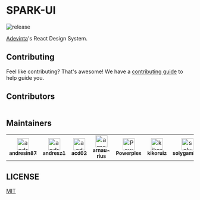 # SPARK-UI

![release](https://github.com/adevinta/spark/workflows/release/badge.svg)

[Adevinta](https://www.adevinta.com/)'s React Design System.

## Contributing

Feel like contributing? That's awesome! We have a [contributing guide](CONTRIBUTING.md) to help guide you.

## Contributors

<!-- readme: collaborators,spark-ui-bot/- -start -->
<table>
</table>
<!-- readme: collaborators,spark-ui-bot/- -end -->

## Maintainers

<!-- readme: contributors,spark-ui-bot/- -start -->
<table>
<tr>
    <td align="center">
        <a href="https://github.com/andresin87">
            <img src="https://avatars.githubusercontent.com/u/1674036?v=4" width="32;" alt="andresin87"/>
            <br />
            <sub><b>andresin87</b></sub>
        </a>
    </td>
    <td align="center">
        <a href="https://github.com/andresz1">
            <img src="https://avatars.githubusercontent.com/u/6877967?v=4" width="32;" alt="andresz1"/>
            <br />
            <sub><b>andresz1</b></sub>
        </a>
    </td>
    <td align="center">
        <a href="https://github.com/acd02">
            <img src="https://avatars.githubusercontent.com/u/51230231?v=4" width="32;" alt="acd02"/>
            <br />
            <sub><b>acd02</b></sub>
        </a>
    </td>
    <td align="center">
        <a href="https://github.com/arnau-rius">
            <img src="https://avatars.githubusercontent.com/u/32937662?v=4" width="32;" alt="arnau-rius"/>
            <br />
            <sub><b>arnau-rius</b></sub>
        </a>
    </td>
    <td align="center">
        <a href="https://github.com/Powerplex">
            <img src="https://avatars.githubusercontent.com/u/2033710?v=4" width="32;" alt="Powerplex"/>
            <br />
            <sub><b>Powerplex</b></sub>
        </a>
    </td>
    <td align="center">
        <a href="https://github.com/kikoruiz">
            <img src="https://avatars.githubusercontent.com/u/2622119?v=4" width="32;" alt="kikoruiz"/>
            <br />
            <sub><b>kikoruiz</b></sub>
        </a>
    </td>
    <td align="center">
        <a href="https://github.com/solygambas">
            <img src="https://avatars.githubusercontent.com/u/51904909?v=4" width="32;" alt="solygambas"/>
            <br />
            <sub><b>solygambas</b></sub>
        </a>
    </td></tr>
</table>
<!-- readme: contributors,spark-ui-bot/- -end -->

## LICENSE

[MIT](LICENSE)